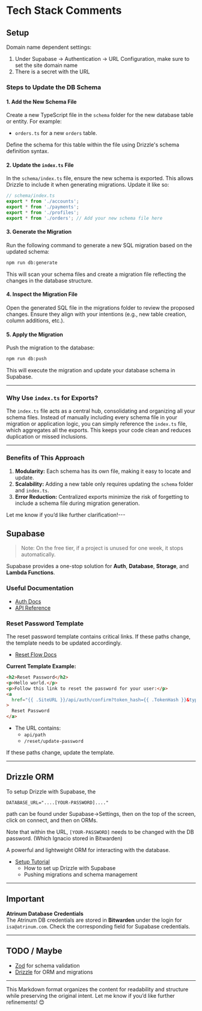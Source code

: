 # Tech Stack Comments

## Setup 

Domain name dependent settings: 

1. Under Supabase -> Authentication -> URL Configuration, make sure to set
the site domain name
2. There is a secret with the URL

### **Steps to Update the DB Schema**

#### 1. **Add the New Schema File**
Create a new TypeScript file in the `schema` folder for the new database table or entity. For example:
- `orders.ts` for a new `orders` table.

Define the schema for this table within the file using Drizzle's schema definition syntax.

#### 2. **Update the `index.ts` File**
In the `schema/index.ts` file, ensure the new schema is exported. This allows Drizzle to include it when generating migrations. Update it like so:
```typescript
// schema/index.ts
export * from './accounts';
export * from './payments';
export * from './profiles';
export * from './orders'; // Add your new schema file here
```

#### 3. **Generate the Migration**
Run the following command to generate a new SQL migration based on the updated schema:
```bash
npm run db:generate
```
This will scan your schema files and create a migration file reflecting the changes in the database structure.

#### 4. **Inspect the Migration File**
Open the generated SQL file in the migrations folder to review the proposed changes. Ensure they align with your intentions (e.g., new table creation, column additions, etc.).

#### 5. **Apply the Migration**
Push the migration to the database:
```bash
npm run db:push
```
This will execute the migration and update your database schema in Supabase.

---

### **Why Use `index.ts` for Exports?**
The `index.ts` file acts as a central hub, consolidating and organizing all your schema files. Instead of manually including every schema file in your migration or application logic, you can simply reference the `index.ts` file, which aggregates all the exports. This keeps your code clean and reduces duplication or missed inclusions.

---

### **Benefits of This Approach**
1. **Modularity:** Each schema has its own file, making it easy to locate and update.
2. **Scalability:** Adding a new table only requires updating the `schema` folder and `index.ts`.
3. **Error Reduction:** Centralized exports minimize the risk of forgetting to include a schema file during migration generation.

Let me know if you’d like further clarification!---

## **Supabase**

> Note: On the free tier, if a project is unused for one week, it stops automatically.

Supabase provides a one-stop solution for **Auth**, **Database**, **Storage**, and **Lambda Functions**.

### **Useful Documentation**

- [Auth Docs](https://supabase.com/docs/guides/auth/server-side/nextjs)
- [API Reference](https://supabase.com/docs/reference/javascript/typescript-support)

### **Reset Password Template**

The reset password template contains critical links. If these paths change, the template needs to be updated accordingly.

- [Reset Flow Docs](https://supabase.com/docs/guides/auth/passwords?queryGroups=language&language=js&flow=pkce&queryGroups=flow#resetting-a-password)

**Current Template Example:**

```html
<h2>Reset Password</h2>
<p>Hello world.</p>
<p>Follow this link to reset the password for your user:</p>
<a
  href="{{ .SiteURL }}/api/auth/confirm?token_hash={{ .TokenHash }}&type=recovery&next=/reset/update-password"
>
  Reset Password
</a>
```

- The URL contains:
  - `api/path`
  - `/reset/update-password`

If these paths change, update the template.

---

## **Drizzle ORM**

To setup Drizzle with Supabase, the

```
DATABASE_URL="....[YOUR-PASSWORD]...."
```

path can be found under Supabase->Settings, then on the top of the screen, click on connect, and then on ORMs.

Note that within the URL, `[YOUR-PASSWORD]` needs to be changed with the DB password. (Which Ignacio stored in Bitwarden)

A powerful and lightweight ORM for interacting with the database.

- [Setup Tutorial](https://orm.drizzle.team/docs/tutorials/drizzle-with-supabase)
  - How to set up Drizzle with Supabase
  - Pushing migrations and schema management

---

## **Important**

**Atrinum Database Credentials**  
The Atrinum DB credentials are stored in **Bitwarden** under the login for `isa@atrinum.com`. Check the corresponding field for Supabase credentials.

---

## **TODO / Maybe**

- [Zod](https://zod.dev/) for schema validation
- [Drizzle](https://orm.drizzle.team/) for ORM and migrations

---

This Markdown format organizes the content for readability and structure while preserving the original intent. Let me know if you’d like further refinements! 😊
